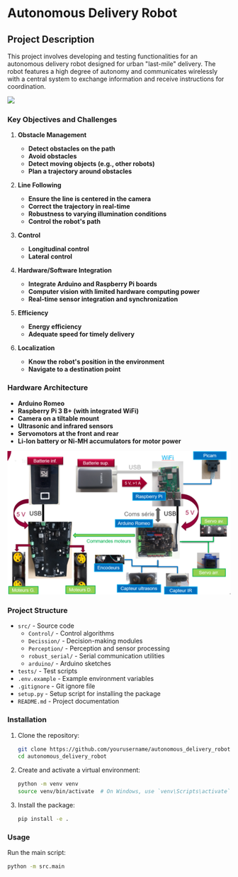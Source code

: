 # Autonomous Delivery Robot

## Project Description

This project involves developing and testing functionalities for an autonomous delivery robot designed for urban "last-mile" delivery. The robot features a high degree of autonomy and communicates wirelessly with a central system to exchange information and receive instructions for coordination.

![](computer_vision.png)


### Key Objectives and Challenges

1. **Obstacle Management**
    - **Detect obstacles on the path**
    - **Avoid obstacles**
    - **Detect moving objects (e.g., other robots)**
    - **Plan a trajectory around obstacles**

2. **Line Following**
    - **Ensure the line is centered in the camera**
    - **Correct the trajectory in real-time**
    - **Robustness to varying illumination conditions**
    - **Control the robot's path**

3. **Control**
    - **Longitudinal control**
    - **Lateral control**

4. **Hardware/Software Integration**
    - **Integrate Arduino and Raspberry Pi boards**
    - **Computer vision with limited hardware computing power**
    - **Real-time sensor integration and synchronization**

5. **Efficiency**
    - **Energy efficiency**
    - **Adequate speed for timely delivery**

6. **Localization**
    - **Know the robot's position in the environment**
    - **Navigate to a destination point**

### Hardware Architecture

- **Arduino Romeo**
- **Raspberry Pi 3 B+ (with integrated WiFi)**
- **Camera on a tiltable mount**
- **Ultrasonic and infrared sensors**
- **Servomotors at the front and rear**
- **Li-Ion battery or Ni-MH accumulators for motor power**

![](hardware.png)


### Project Structure

- `src/` - Source code
  - `Control/` - Control algorithms
  - `Decission/` - Decision-making modules
  - `Perception/` - Perception and sensor processing
  - `robust_serial/` - Serial communication utilities
  - `arduino/` - Arduino sketches
- `tests/` - Test scripts
- `.env.example` - Example environment variables
- `.gitignore` - Git ignore file
- `setup.py` - Setup script for installing the package
- `README.md` - Project documentation

### Installation

1. Clone the repository:
    ```bash
    git clone https://github.com/yourusername/autonomous_delivery_robot.git
    cd autonomous_delivery_robot
    ```

2. Create and activate a virtual environment:
    ```bash
    python -m venv venv
    source venv/bin/activate  # On Windows, use `venv\Scripts\activate`
    ```

3. Install the package:
    ```bash
    pip install -e .
    ```

### Usage

Run the main script:
```bash
python -m src.main
